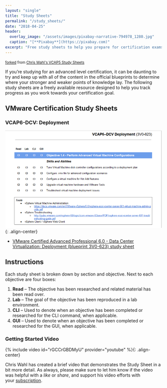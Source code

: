 ```yaml
---
layout: "single"
title: "Study Sheets"
permalink: "/study_sheets/"
date: "2018-04-25"
header:
  overlay_image: "/assets/images/pixabay-narrative-794978_1280.jpg"
  caption: "[**Pixabay**](https://pixabay.com)"
excerpt: "Free study sheets to help you prepare for certification exams by breaking down the blueprints"
---
```

<small>[forked](https://help.github.com/articles/fork-a-repo/) from [Chris Wahl's VCAP5 Study Sheets](http://wahlnetwork.com/publications/study-sheets/)</small>

If you’re studying for an advanced level certification, it can be daunting to try and keep up with all of the content in the official blueprints to determine where your stronger and weaker points of knowledge lay. The following study sheets are a freely available resource designed to help you track progress as you work towards your certification goal.

## VMware Certification Study Sheets

### VCAP6-DCV: Deployment

[![VCAP6-DCV_Deployment](/assets/images/VCAP6-DCV_Deployment_3V0-623_Study_Sheet.png)](https://docs.google.com/document/d/1mT9KUCofckekTIAQC6_PCqkO9J4yGcbU_NO__SzTUSI/edit?usp=sharing){: .align-center}

* [VMware Certified Advanced Professional 6.0 - Data Center Virtualization: Deployment (blueprint 3V0-623) study sheet](https://docs.google.com/document/d/1mT9KUCofckekTIAQC6_PCqkO9J4yGcbU_NO__SzTUSI/edit?usp=sharing)

## Instructions

Each study sheet is broken down by section and objective. Next to each objective are four boxes:

1. **Read** – The objective has been researched and related material has been read over.
1. **Lab** – The goal of the objective has been reproduced in a lab environment.
1. **CLI** – Used to denote when an objective has been completed or researched for the CLI command, when applicable.
1. **GUI** – Used to denote when an objective has been completed or researched for the GUI, when applicable.

### Getting Started Video

{% include video id="rGCCrGBDMyU" provider="youtube" %}{: .align-center}

Chris Wahl has created a brief video that demonstrates the Study Sheet in a bit more detail. As always, please make sure to let him know if the video was helpful with a *like* or *share*, and support his video efforts with your [subscription](https://www.youtube.com/subscription_center?add_user=wahlnetwork).
